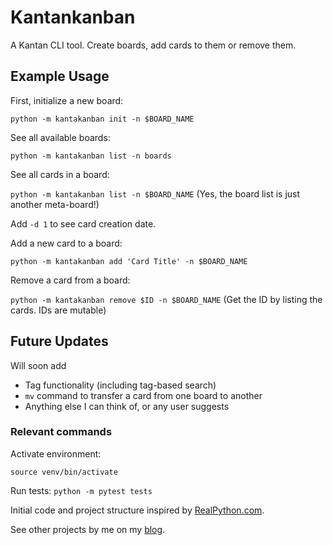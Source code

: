 # Kantankanban

A Kantan CLI tool. Create boards, add cards to them or remove them.

## Example Usage

First, initialize a new board:

`python -m kantakanban init -n $BOARD_NAME`

See all available boards:

`python -m kantakanban list -n boards`

See all cards in a board:

`python -m kantakanban list -n $BOARD_NAME` (Yes, the board list is just another meta-board!)

Add `-d 1` to see card creation date.

Add a new card to a board:

`python -m kantakanban add 'Card Title' -n $BOARD_NAME`

Remove a card from a board:

`python -m kantakanban remove $ID -n $BOARD_NAME` (Get the ID by listing the cards. IDs are mutable)

## Future Updates

Will soon add

- Tag functionality (including tag-based search)
- `mv` command to transfer a card from one board to another
- Anything else I can think of, or any user suggests

### Relevant commands

Activate environment: 

`source venv/bin/activate`

Run tests:
`python -m pytest tests`

Initial code and project structure inspired by [RealPython.com](https://realpython.com/python-typer-cli/).

See other projects by me on my [blog](https://strikingloo.github.io/blog/).
